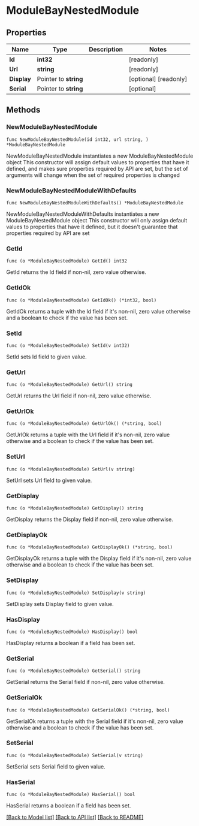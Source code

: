 # ModuleBayNestedModule

## Properties

Name | Type | Description | Notes
------------ | ------------- | ------------- | -------------
**Id** | **int32** |  | [readonly] 
**Url** | **string** |  | [readonly] 
**Display** | Pointer to **string** |  | [optional] [readonly] 
**Serial** | Pointer to **string** |  | [optional] 

## Methods

### NewModuleBayNestedModule

`func NewModuleBayNestedModule(id int32, url string, ) *ModuleBayNestedModule`

NewModuleBayNestedModule instantiates a new ModuleBayNestedModule object
This constructor will assign default values to properties that have it defined,
and makes sure properties required by API are set, but the set of arguments
will change when the set of required properties is changed

### NewModuleBayNestedModuleWithDefaults

`func NewModuleBayNestedModuleWithDefaults() *ModuleBayNestedModule`

NewModuleBayNestedModuleWithDefaults instantiates a new ModuleBayNestedModule object
This constructor will only assign default values to properties that have it defined,
but it doesn't guarantee that properties required by API are set

### GetId

`func (o *ModuleBayNestedModule) GetId() int32`

GetId returns the Id field if non-nil, zero value otherwise.

### GetIdOk

`func (o *ModuleBayNestedModule) GetIdOk() (*int32, bool)`

GetIdOk returns a tuple with the Id field if it's non-nil, zero value otherwise
and a boolean to check if the value has been set.

### SetId

`func (o *ModuleBayNestedModule) SetId(v int32)`

SetId sets Id field to given value.


### GetUrl

`func (o *ModuleBayNestedModule) GetUrl() string`

GetUrl returns the Url field if non-nil, zero value otherwise.

### GetUrlOk

`func (o *ModuleBayNestedModule) GetUrlOk() (*string, bool)`

GetUrlOk returns a tuple with the Url field if it's non-nil, zero value otherwise
and a boolean to check if the value has been set.

### SetUrl

`func (o *ModuleBayNestedModule) SetUrl(v string)`

SetUrl sets Url field to given value.


### GetDisplay

`func (o *ModuleBayNestedModule) GetDisplay() string`

GetDisplay returns the Display field if non-nil, zero value otherwise.

### GetDisplayOk

`func (o *ModuleBayNestedModule) GetDisplayOk() (*string, bool)`

GetDisplayOk returns a tuple with the Display field if it's non-nil, zero value otherwise
and a boolean to check if the value has been set.

### SetDisplay

`func (o *ModuleBayNestedModule) SetDisplay(v string)`

SetDisplay sets Display field to given value.

### HasDisplay

`func (o *ModuleBayNestedModule) HasDisplay() bool`

HasDisplay returns a boolean if a field has been set.

### GetSerial

`func (o *ModuleBayNestedModule) GetSerial() string`

GetSerial returns the Serial field if non-nil, zero value otherwise.

### GetSerialOk

`func (o *ModuleBayNestedModule) GetSerialOk() (*string, bool)`

GetSerialOk returns a tuple with the Serial field if it's non-nil, zero value otherwise
and a boolean to check if the value has been set.

### SetSerial

`func (o *ModuleBayNestedModule) SetSerial(v string)`

SetSerial sets Serial field to given value.

### HasSerial

`func (o *ModuleBayNestedModule) HasSerial() bool`

HasSerial returns a boolean if a field has been set.


[[Back to Model list]](../README.md#documentation-for-models) [[Back to API list]](../README.md#documentation-for-api-endpoints) [[Back to README]](../README.md)


